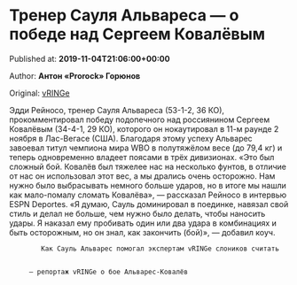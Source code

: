 
# Тренер Сауля Альвареса — о победе над Сергеем Ковалёвым

Published at: **2019-11-04T21:06:00+00:00**

Author: **Антон «Prorock» Горюнов**

Original: [vRINGe](https://vringe.com/news/129224-trener-saulya-alvaresa-o-pobede-nad-sergeem-kovalyevym.htm)

Эдди Рейносо, тренер Сауля Альвареса (53-1-2, 36 КО), прокомментировал победу подопечного над россиянином Сергеем Ковалёвым (34-4-1, 29 КО), которого он нокаутировал в 11-м раунде 2 ноября в Лас-Вегасе (США).
Благодаря этому успеху Альварес завоевал титул чемпиона мира WBO в полутяжёлом весе (до 79,4 кг) и теперь одновременно владеет поясами в трёх дивизионах.
«Это был сложный бой. Ковалёв был тяжелее нас на несколько фунтов, в отличие от нас он использовал этот вес, а мы дрались очень осторожно. Нам нужно было выбрасывать немного больше ударов, но в итоге мы нашли как мало-помалу сломать Ковалёва», — рассказал Рейносо в интервью ESPN Deportes.
«Я думаю, Сауль доминировал в поединке, навязал свой стиль и делал не больше, чем нужно было делать, чтобы наносить удары. Я наказал ему пробивать один или два удара в комбинациях и быть осторожным, но он знал, как закончить (бой)», — добавил коуч.

        
          
            Как Сауль Альварес помогал экспертам vRINGe слоников считать
          
        
         — репортаж vRINGe о бое Альварес-Ковалёв
      
